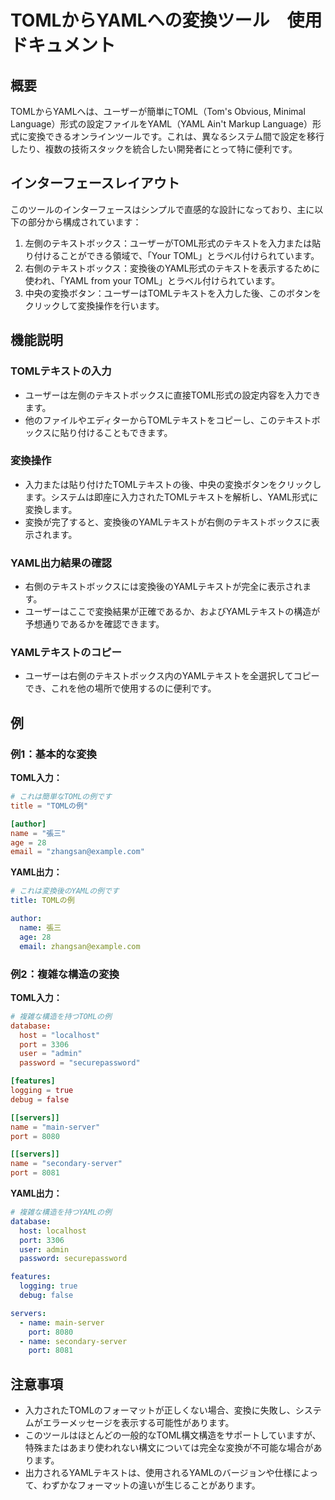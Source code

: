 # TOMLからYAMLへの変換ツール　使用ドキュメント

## 概要

TOMLからYAMLへは、ユーザーが簡単にTOML（Tom's Obvious, Minimal Language）形式の設定ファイルをYAML（YAML Ain't Markup Language）形式に変換できるオンラインツールです。これは、異なるシステム間で設定を移行したり、複数の技術スタックを統合したい開発者にとって特に便利です。

## インターフェースレイアウト

このツールのインターフェースはシンプルで直感的な設計になっており、主に以下の部分から構成されています：

1. 左側のテキストボックス：ユーザーがTOML形式のテキストを入力または貼り付けることができる領域で、「Your TOML」とラベル付けられています。
2. 右側のテキストボックス：変換後のYAML形式のテキストを表示するために使われ、「YAML from your TOML」とラベル付けられています。
3. 中央の変換ボタン：ユーザーはTOMLテキストを入力した後、このボタンをクリックして変換操作を行います。

## 機能説明

### TOMLテキストの入力

- ユーザーは左側のテキストボックスに直接TOML形式の設定内容を入力できます。
- 他のファイルやエディターからTOMLテキストをコピーし、このテキストボックスに貼り付けることもできます。

### 変換操作

- 入力または貼り付けたTOMLテキストの後、中央の変換ボタンをクリックします。システムは即座に入力されたTOMLテキストを解析し、YAML形式に変換します。
- 変換が完了すると、変換後のYAMLテキストが右側のテキストボックスに表示されます。

### YAML出力結果の確認

- 右側のテキストボックスには変換後のYAMLテキストが完全に表示されます。
- ユーザーはここで変換結果が正確であるか、およびYAMLテキストの構造が予想通りであるかを確認できます。

### YAMLテキストのコピー

- ユーザーは右側のテキストボックス内のYAMLテキストを全選択してコピーでき、これを他の場所で使用するのに便利です。

## 例

### 例1：基本的な変換

**TOML入力：**

```toml
# これは簡単なTOMLの例です
title = "TOMLの例"

[author]
name = "張三"
age = 28
email = "zhangsan@example.com"
```

**YAML出力：**

```yaml
# これは変換後のYAMLの例です
title: TOMLの例

author:
  name: 張三
  age: 28
  email: zhangsan@example.com
```

### 例2：複雑な構造の変換

**TOML入力：**

```toml
# 複雑な構造を持つTOMLの例
database:
  host = "localhost"
  port = 3306
  user = "admin"
  password = "securepassword"

[features]
logging = true
debug = false

[[servers]]
name = "main-server"
port = 8080

[[servers]]
name = "secondary-server"
port = 8081
```

**YAML出力：**

```yaml
# 複雑な構造を持つYAMLの例
database:
  host: localhost
  port: 3306
  user: admin
  password: securepassword

features:
  logging: true
  debug: false

servers:
  - name: main-server
    port: 8080
  - name: secondary-server
    port: 8081
```

## 注意事項

- 入力されたTOMLのフォーマットが正しくない場合、変換に失敗し、システムがエラーメッセージを表示する可能性があります。
- このツールはほとんどの一般的なTOML構文構造をサポートしていますが、特殊またはあまり使われない構文については完全な変換が不可能な場合があります。
- 出力されるYAMLテキストは、使用されるYAMLのバージョンや仕様によって、わずかなフォーマットの違いが生じることがあります。